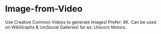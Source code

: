 # Image-from-Video
Use Creative Common Videos to generate Images! Prefer: 4K. Can be used on WikiGraphs &amp; UniSocial Galleries! for ex: Unicorn Motors.
